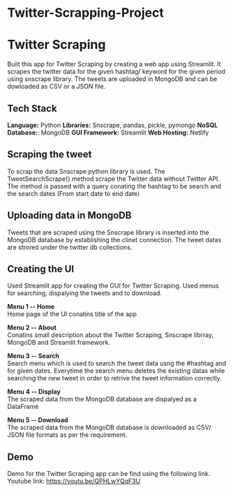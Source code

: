# Twitter-Scrapping-Project

# Twitter Scraping 

Built this app for Twitter Scraping by creating a web app using Streamlit. It scrapes the twitter data for the given hashtag/ keyword for the given period using snscrape library. The tweets are uploaded in MongoDB and can be dowloaded as CSV or a JSON file.

## Tech Stack

**Language:** Python
**Libraries:** Snscrape, pandas, pickle, pymongo
**NoSQL Database:**: MongoDB
**GUI Framework:** Streamlit
**Web Hosting:** Netlify

## Scraping the tweet

To scrap the data Snscrape python library is used. The TweetSearchScrape() method scrape the Twitter data without Twitter API. The method is passed with a query conating the hashtag to be search and the search dates (From start date to end date)
## Uploading data in MongoDB

Tweets that are scraped using the Snscrape library is inserted into the MongoDB database by establishing the clinet connection. The tweet datas are strored under the twitter db collections.
## Creating the UI

Used Streamlit app for creating the GUI for Twitter Scraping. Used menus for searching, dispalying the tweets and to download. 

**Menu 1 -- Home**  
Home page of the UI conatins title of the app

**Menu 2 -- About**  
Conatins small description about the Twitter Scraping, Snscrape librray, MongoDB and Streamlit framework.

**Menu 3 -- Search**  
Search menu which is used to search the tweet data usng the #hashtag and for given dates. Everytime the search menu deletes the existing datas while searching the new tweet in order to retrive the tweet information correctly.

**Menu 4 -- Display**  
The scraped data from the MongoDB database are dispalyed as a DataFrame

**Menu 5 -- Download**  
The scraped data from the MongoDB database is downloaded as CSV/ JSON file formats as per the requirement. 

## Demo

Demo for the Twitter Scraping app can be find using the following link.
Youtube link: https://youtu.be/QPHLwYQqF3U
